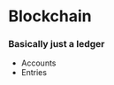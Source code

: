 # Blockchain
### Basically just a ledger
<ul>
	<li class="fragment">Accounts</li>
	<li class="fragment">Entries</li>
</ul>